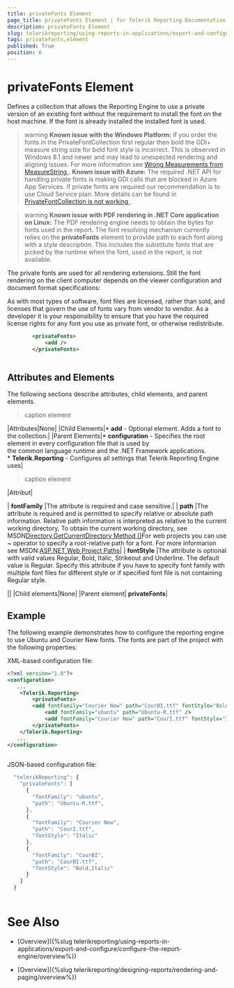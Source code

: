 ```yaml
---
title: privateFonts Element
page_title: privateFonts Element | for Telerik Reporting Documentation
description: privateFonts Element
slug: telerikreporting/using-reports-in-applications/export-and-configure/configure-the-report-engine/privatefonts-element
tags: privatefonts,element
published: True
position: 6
---
```


# privateFonts Element



Defines a collection that allows the Reporting Engine to use a private version
        of an existing font without the requirement to install the font on the host machine.
        If the font is already installed the installed font is used.
      

>warning  __Known issue with the Windows Platform:__ If you order the fonts in the PrivateFontCollection first regular then bold          the GDI+ measure string size for bold font style is incorrect.           This is observed in Windows 8.1 and newer and may lead to unexpected rendering and aligning issues.          For more information see          [              Wrong Measurements from MeasureString            ](              https://github.com/Microsoft/DirectXTK/issues/34            ).         __Known issue with Azure:__ The required .NET API for handling private fonts is making GDI calls that are blocked in Azure App Services.          If private fonts are required our recommendation is to use Cloud Service plan. More details can be found in           [              PrivateFontCollection is not working            ](              https://feedback.azure.com/forums/34192--general-feedback/suggestions/31381390-privatefontcollection-is-not-working            ).        


>warning  __Known issue with PDF rendering in .NET Core application on Linux:__ The PDF rendering engine needs to obtain the bytes for fonts used in the report. The font resolving mechanism currently relies on the  __privateFonts__           element to provide path to each font along with a style description. This includes the substitute fonts that are picked by the runtime when the font,           used in the report, is not available.        


The private fonts are used for all rendering extensions. Still the font rendering on the client
        computer depends on the viewer configuration and document format specifications:
      

As with most types of software, font files are licensed, rather than sold,
        and licenses that govern the use of fonts vary from vendor to vendor.
        As a developer it is your responsibility to ensure that you have the required license rights
        for any font you use as private font, or otherwise redistribute.
      

	
````xml
    	<privateFonts>
        	<add />
		</privateFonts>
		
````



## Attributes and Elements

The following sections describe attributes, child elements, and parent elements.


>caption <privateFonts> element


|Attributes|None|
|Child Elements|*  __add__ - Optional element. Adds a font to the collection.|
|Parent Elements|*  __configuration__ - Specifies the root element in every configuration file that is used by<br/>                  the common language runtime and the .NET Framework applications.<br/>*  __Telerik.Reporting__ - Configures all settings that Telerik Reporting Engine uses|





>caption <add> element


|Attribut|



| __fontFamily__ |The attribute is required and case sensitive.|
| __path__ |The attribute is required and is permitted to specify relative or absolute path information.
                    Relative path information is interpreted as relative to the current working directory.
                    To obtain the current working directory, see MSDN[Directory.GetCurrentDirectory Method ()](https://msdn.microsoft.com/en-us/library/system.io.directory.getcurrentdirectory.aspx)For web projects you can use ~ operator to specify a root-relative path for a font. For more informarion see MSDN:[ASP.NET Web Project Paths](https://msdn.microsoft.com/en-us/library/ms178116.aspx)|
| __fontStyle__ |The attribute is optional with valid values Regular, Bold, Italic, Strikeout and Underline.
                    The default value is Regular.
                    Specify this attribute if you have to specify font family with multiple font
                    files for different style or if specified font file is not containing Regular style.


||
|Child elements|None|
|Parent element| __privateFonts__|




## Example

The following example demonstrates how to configure the reporting engine to use Ubuntu and Courier New fonts.
          The fonts are part of the project with the following properties:
        

XML-based configuration file:

	
````xml
<?xml version="1.0"?>
<configuration>
   ...
	<Telerik.Reporting>
		<privateFonts>
    	<add fontFamily="Courier New" path="CourBI.ttf" fontStyle="Bold, Italic" />
			<add fontFamily="ubuntu" path="Ubuntu-R.ttf" />
			<add fontFamily="Courier New" path="CourI.ttf" fontStyle="Italic" />
    	</privateFonts>
 	</Telerik.Reporting>
   ...
</configuration>
  			
````



JSON-based configuration file:

	
````js
  "telerikReporting": {
    "privateFonts": [
      {
        "fontFamily": "ubuntu",
        "path": "Ubuntu-R.ttf",
      },
      {
        "fontFamily": "Courier New",
        "path": "CourI.ttf",
        "fontStyle": "Italic"
      },
      {
        "fontFamily": "CourBI",
        "path": "CourBI.ttf",
        "fontStyle": "Bold,Italic"
      }
    ]
  }
  			
````



# See Also


 * [Overview]({%slug telerikreporting/using-reports-in-applications/export-and-configure/configure-the-report-engine/overview%})

 * [Overview]({%slug telerikreporting/designing-reports/rendering-and-paging/overview%})
